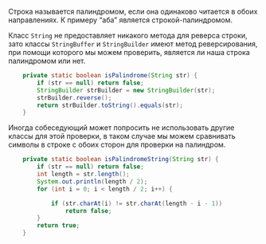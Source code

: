 Строка называется палиндромом, если она одинаково читается в обоих направлениях.
К примеру “аба” является строкой-палиндромом.

Класс <code>String</code> не предоставляет никакого метода для реверса строки, зато классы <code>StringBuffer</code> и <code>StringBuilder</code> имеют метод реверсирования,
при помощи которого мы можем проверить, является ли наша строка палиндромом или нет.
````java
    private static boolean isPalindrome(String str) {
        if (str == null) return false;
        StringBuilder strBuilder = new StringBuilder(str);
        strBuilder.reverse();
        return strBuilder.toString().equals(str);
    }
````    
Иногда собеседующий может попросить не использовать другие классы для этой проверки, в таком случае мы можем сравнивать символы в строке с обоих сторон для проверки на палиндром.
````java
    private static boolean isPalindromeString(String str) {
        if (str == null) return false;
        int length = str.length();
        System.out.println(length / 2);
        for (int i = 0; i < length / 2; i++) {

            if (str.charAt(i) != str.charAt(length - i - 1))
                return false;
        }
        return true;
    }
````
